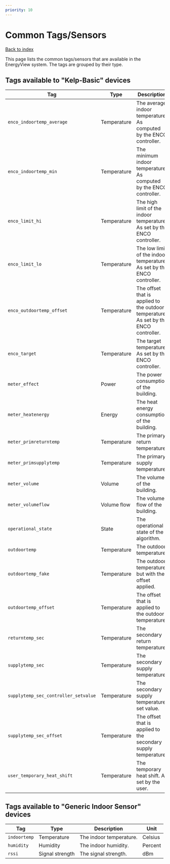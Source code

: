 ```yaml
---
priority: 10
---
```

# Common Tags/Sensors

[Back to index](/index.html)

This page lists the common tags/sensors that are available in the EnergyView system. The tags are grouped by their type.


## Tags available to "Kelp-Basic" devices

| Tag                                | Type        | Description                                                        | Unit             |
|------------------------------------|-------------|--------------------------------------------------------------------|------------------|
| `enco_indoortemp_average`          | Temperature | The average indoor temperature. As computed by the ENCO controller. | Celsius          |
| `enco_indoortemp_min`              | Temperature | The minimum indoor temperature. As computed by the ENCO controller. | Celsius          |
| `enco_limit_hi`                    | Temperature | The high limit of the indoor temperature. As set by the ENCO controller. | Celsius       |
| `enco_limit_lo`                    | Temperature | The low limit of the indoor temperature. As set by the ENCO controller. | Celsius        |
| `enco_outdoortemp_offset`          | Temperature | The offset that is applied to the outdoor temperature. As set by the ENCO controller. | Kelvin |
| `enco_target`                      | Temperature | The target temperature. As set by the ENCO controller.             | Celsius          |
| `meter_effect`                     | Power       | The power consumption of the building.                              | Kilowatt         |
| `meter_heatenergy`                 | Energy      | The heat energy consumption of the building.                        | Megawatt hour    |
| `meter_primreturntemp`             | Temperature | The primary return temperature.                                     | Celsius          |
| `meter_primsupplytemp`             | Temperature | The primary supply temperature.                                     | Celsius          |
| `meter_volume`                     | Volume      | The volume of the building.                                         | Cubic meter      |
| `meter_volumeflow`                 | Volume flow | The volume flow of the building.                                    | Liter per hour   |
| `operational_state`                | State       | The operational state of the algorithm.                             | Integer          |
| `outdoortemp`                      | Temperature | The outdoor temperature.                                            | Celsius          |
| `outdoortemp_fake`                 | Temperature | The outdoor temperature, but with the offset applied.               | Celsius          |
| `outdoortemp_offset`               | Temperature | The offset that is applied to the outdoor temperature.              | Kelvin           |
| `returntemp_sec`                   | Temperature | The secondary return temperature.                                   | Celsius          |
| `supplytemp_sec`                   | Temperature | The secondary supply temperature.                                   | Celsius          |
| `supplytemp_sec_controller_setvalue`| Temperature | The secondary supply temperature set value.                         | Celsius          |
| `supplytemp_sec_offset`            | Temperature | The offset that is applied to the secondary supply temperature.      | Kelvin           |
| `user_temporary_heat_shift`        | Temperature | The temporary heat shift. As set by the user.                        | Kelvin           |



## Tags available to "Generic Indoor Sensor" devices

| Tag | Type | Description | Unit |
| --- | --- | --- | --- |
| `indoortemp` | Temperature | The indoor temperature. | Celsius |
| `humidity` | Humidity | The indoor humidity. | Percent |
| `rssi` | Signal strength | The signal strength. | dBm |
